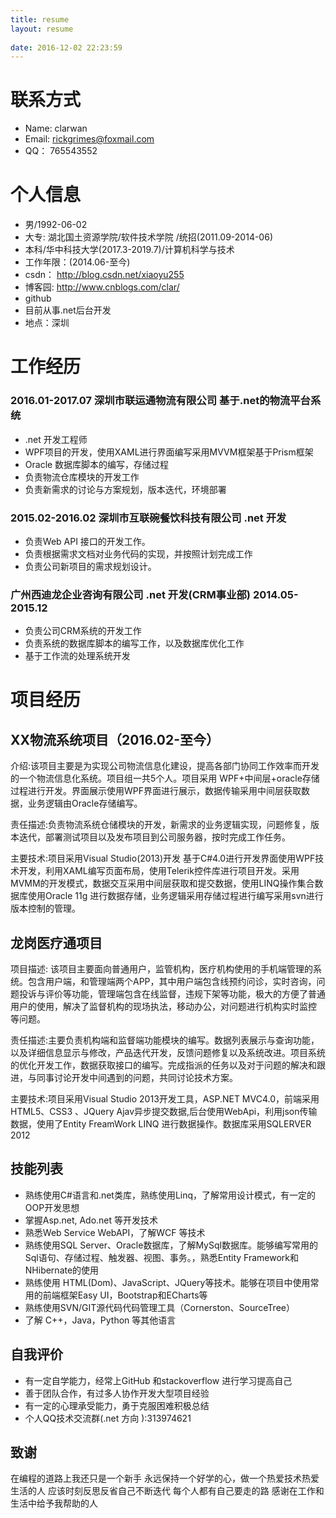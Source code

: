 ```yaml
---
title: resume  
layout: resume
  
date: 2016-12-02 22:23:59
---
```

# 联系方式
- Name: clarwan
- Email: rickgrimes@foxmail.com
- QQ： 765543552


# 个人信息
 - 男/1992-06-02
 - 大专: 湖北国土资源学院/软件技术学院 /统招(2011.09-2014-06)
 - 本科/华中科技大学(2017.3-2019.7)/计算机科学与技术
 - 工作年限：(2014.06-至今)
 - csdn： http://blog.csdn.net/xiaoyu255
 - 博客园: http://www.cnblogs.com/clar/
 - github
 - 目前从事.net后台开发
 - 地点：深圳


# 工作经历
### 2016.01-2017.07 深圳市联运通物流有限公司 基于.net的物流平台系统

* .net 开发工程师
* WPF项目的开发，使用XAML进行界面编写采用MVVM框架基于Prism框架
* Oracle 数据库脚本的编写，存储过程 
* 负责物流仓库模块的开发工作
* 负责新需求的讨论与方案规划，版本迭代，环境部署
 
### 2015.02-2016.02 深圳市互联碗餐饮科技有限公司 .net 开发

* 负责Web API 接口的开发工作。
* 负责根据需求文档对业务代码的实现，并按照计划完成工作
* 负责公司新项目的需求规划设计。

### 广州西迪龙企业咨询有限公司 .net 开发(CRM事业部) 2014.05-2015.12 
* 负责公司CRM系统的开发工作
* 负责系统的数据库脚本的编写工作，以及数据库优化工作
* 基于工作流的处理系统开发

 
# 项目经历

## XX物流系统项目（2016.02-至今）

介绍:该项目主要是为实现公司物流信息化建设，提高各部门协同工作效率而开发的一个物流信息化系统。项目组一共5个人。项目采用 WPF+中间层+oracle存储过程进行开发。界面展示使用WPF界面进行展示，数据传输采用中间层获取数据，业务逻辑由Oracle存储编写。

责任描述:负责物流系统仓储模块的开发，新需求的业务逻辑实现，问题修复，版本迭代，部署测试项目以及发布项目到公司服务器，按时完成工作任务。

主要技术:项目采用Visual Studio(2013)开发 基于C#4.0进行开发界面使用WPF技术开发，利用XAML编写页面布局，使用Telerik控件库进行项目开发。采用MVMM的开发模式，数据交互采用中间层获取和提交数据，使用LINQ操作集合数据库使用Oracle 11g 进行数据存储，业务逻辑采用存储过程进行编写采用svn进行版本控制的管理。

## 龙岗医疗通项目
项目描述: 该项目主要面向普通用户，监管机构，医疗机构使用的手机端管理的系统。包含用户端，和管理端两个APP，其中用户端包含线预约问诊，实时咨询，问题投诉与评价等功能，管理端包含在线监督，违规下架等功能，极大的方便了普通用户的使用，解决了监督机构的现场执法，移动办公，对问题进行机构实时监控 等问题。

责任描述:主要负责机构端和监督端功能模块的编写。数据列表展示与查询功能，以及详细信息显示与修改，产品迭代开发，反馈问题修复以及系统改进。项目系统的优化开发工作，数据获取接口的编写。完成指派的任务以及对于问题的解决和跟进，与同事讨论开发中间遇到的问题，共同讨论技术方案。

主要技术:项目采用Visual Studio 2013开发工具，ASP.NET MVC4.0，前端采用HTML5、CSS3 、JQuery Ajav异步提交数据,后台使用WebApi，利用json传输数据，使用了Entity FreamWork  LINQ 进行数据操作。数据库采用SQLERVER 2012

 
## 技能列表
* 熟练使用C#语言和.net类库，熟练使用Linq，了解常用设计模式，有一定的OOP开发思想
* 掌握Asp.net, Ado.net 等开发技术
* 熟悉Web Service  WebAPI，了解WCF 等技术
* 熟练使用SQL Server、Oracle数据库，了解MySql数据库。能够编写常用的Sql语句、存储过程、触发器、视图、事务。，熟悉Entity Framework和NHibernate的使用
* 熟练使用 HTML(Dom)、JavaScript、JQuery等技术。能够在项目中使用常用的前端框架Easy UI，Bootstrap和ECharts等
* 熟练使用SVN/GIT源代码代码管理工具（Cornerston、SourceTree）
* 了解 C++，Java，Python 等其他语言

## 自我评价
* 有一定自学能力，经常上GitHub 和stackoverflow 进行学习提高自己
* 善于团队合作，有过多人协作开发大型项目经验
* 有一定的心理承受能力，勇于克服困难积极总结
* 个人QQ技术交流群(.net 方向 ):313974621


## 致谢
在编程的道路上我还只是一个新手
永远保持一个好学的心，做一个热爱技术热爱生活的人
应该时刻反思反省自己不断迭代
每个人都有自己要走的路
感谢在工作和生活中给予我帮助的人
